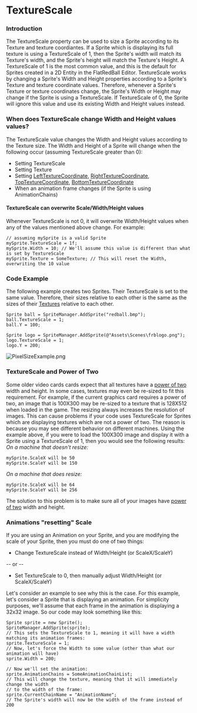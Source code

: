 # TextureScale

### Introduction

The TextureScale property can be used to size a Sprite according to its Texture and texture coordiantes. If a Sprite which is displaying its full texture is using a TextureScale of 1, then the Sprite's width will match its Texture's width, and the Sprite's height will match the Texture's Height. A TextureScale of 1 is the most common value, and this is the default for Sprites created in a 2D Entity in the FlatRedBall Editor. TextureScale works by changing a Sprite's Width and Height properties according to a Sprite's Texture and texture coordinate values. Therefore, whenever a Sprite's Texture or texture coordinates change, the Sprite's Width or Height may change if the Sprite is using a TextureScale. If TextureScale of 0, the Sprite will ignore this value and use its existing Width and Height values instead.

### When does TextureScale change Width and Height values values?

The TextureScale value changes the Width and Height values according to the Texture size. The Width and Height of a Sprite will change when the following occur (assuming TextureScale greater than 0):

* Setting TextureScale
* Setting Texture
* Setting [LeftTextureCoordinate](../../../frb/docs/index.php), [RightTextureCoordinate](../../../frb/docs/index.php), [TopTextureCoordinate](../../../frb/docs/index.php), [BottomTextureCoordinate](../../../frb/docs/index.php)
* When an animation frame changes (if the Sprite is using AnimationChains)

#### TextureScale can overwrite Scale/Width/Height values

Whenever TextureScale is not 0, it will overwrite Width/Height values when any of the values mentioned above change. For example:

```
// assuming mySprite is a valid Sprite
mySprite.TextureScale = 1f;
mySprite.Width = 10; // We'll assume this value is different than what is set by TextureScale
mySprite.Texture = SomeTexture; // This will reset the Width, overwriting the 10 value
```

### Code Example

The following example creates two Sprites. Their TextureScale is set to the same value. Therefore, their sizes relative to each other is the same as the sizes of their [Textures](../../../frb/docs/index.php) relative to each other.

```
Sprite ball = SpriteManager.AddSprite("redball.bmp");
ball.TextureScale = 1;
ball.Y = 100;

Sprite logo = SpriteManager.AddSprite(@"Assets\Scenes\frblogo.png");
logo.TextureScale = 1;
logo.Y = 200;
```

![PixelSizeExample.png](../../../.gitbook/assets/migrated\_media-PixelSizeExample.png)

### TextureScale and Power of Two

Some older video cards cards expect that all textures have a [power of two](../../../frb/docs/index.php) width and height. In some cases, textures may even be re-sized to fit this requirement. For example, if the current graphics card requires a power of two, an image that is 100X300 may be re-sized to a texture that is 128X512 when loaded in the game. The resizing always increases the resolution of images. This can cause problems if your code uses TextureScale for Sprites which are displaying textures which are not a power of two. The reason is because you may see different behavior on different machines. Using the example above, if you were to load the 100X300 image and display it with a Sprite using a TextureScale of 1, then you would see the following results: _On a machine that doesn't resize:_

```
mySprite.ScaleX will be 50
mySprite.ScaleY will be 150
```

_On a machine that does resize:_

```
mySprite.ScaleX will be 64
mySprite.ScaleY will be 256
```

The solution to this problem is to make sure all of your images have [power of two](../../../frb/docs/index.php) width and height.

### Animations "resetting" Scale

If you are using an Animation on your Sprite, and you are modifying the scale of your Sprite, then you must do one of two things:

* Change TextureScale instead of Width/Height (or ScaleX/ScaleY)

\-- or --

* Set TextureScale to 0, then manually adjust Width/Height (or ScaleX/ScaleY)

Let's consider an example to see why this is the case. For this example, let's consider a Sprite that is displaying an animation. For simplicity purposes, we'll assume that each frame in the animation is displaying a 32x32 image. So our code may look something like this:

```
Sprite sprite = new Sprite();
SpriteManager.AddSprite(sprite);
// This sets the TextureScale to 1, meaning it will have a width matching its animation frames:
sprite.TextureScale = 1;
// Now, let's force the Width to some value (other than what our animation will have)
sprite.Width = 200;

// Now we'll set the animation:
sprite.AnimationChains = SomeAnimationChainList;
// This will change the texture, meaning that it will immediately change the width
// to the width of the frame:
sprite.CurrentChainName = "AnimationName";
// The Sprite's width will now be the width of the frame instead of 200
```
